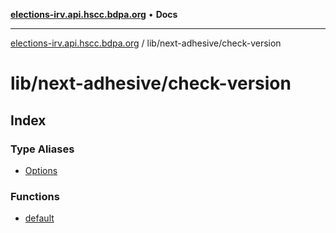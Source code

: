 [**elections-irv.api.hscc.bdpa.org**](../../../README.md) • **Docs**

***

[elections-irv.api.hscc.bdpa.org](../../../README.md) / lib/next-adhesive/check-version

# lib/next-adhesive/check-version

## Index

### Type Aliases

- [Options](type-aliases/Options.md)

### Functions

- [default](functions/default.md)
